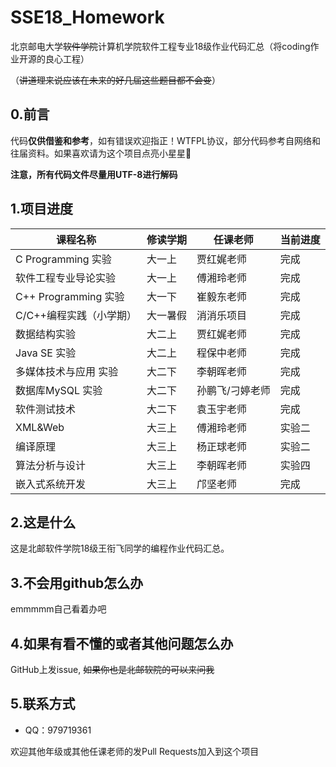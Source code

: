 # SSE18_Homework
北京邮电大学~~软件学院~~计算机学院软件工程专业18级作业代码汇总（将coding作业开源的良心工程）

（~~讲道理来说应该在未来的好几届这些题目都不会变~~）

## 0.前言
代码**仅供借鉴和参考**，如有错误欢迎指正！WTFPL协议，部分代码参考自网络和往届资料。如果喜欢请为这个项目点亮小星星🌟

**注意，所有代码文件尽量用UTF-8进行解码**

## 1.项目进度
课程名称 | 修读学期 | 任课老师 | 当前进度
------------ | ------------- | ------------- | -------------
C Programming 实验 | 大一上 | 贾红娓老师 | 完成
软件工程专业导论实验 | 大一上 | 傅湘玲老师 | 完成
C++ Programming 实验 | 大一下 | 崔毅东老师 | 完成
C/C++编程实践（小学期）| 大一暑假 | 消消乐项目 | 完成
数据结构实验 | 大二上 | 贾红娓老师 | 完成
Java SE 实验 | 大二上 | 程保中老师 | 完成
多媒体技术与应用 实验 | 大二下 | 李朝晖老师 | 完成
数据库MySQL 实验 | 大二下 | 孙鹏飞/刁婷老师 | 完成
软件测试技术 | 大二下 | 袁玉宇老师 | 完成
XML&Web | 大三上 | 傅湘玲老师 | 实验二
编译原理 | 大三上 | 杨正球老师 | 实验二
算法分析与设计 | 大三上 | 李朝晖老师 | 实验四
嵌入式系统开发 | 大三上 | 邝坚老师 | 完成

## 2.这是什么

这是北邮软件学院18级王衔飞同学的编程作业代码汇总。

## 3.不会用github怎么办

emmmmm自己看着办吧

## 4.如果有看不懂的或者其他问题怎么办

GitHub上发issue, ~~如果你也是北邮软院的可以来问我~~

## 5.联系方式
- QQ：979719361

欢迎其他年级或其他任课老师的发Pull Requests加入到这个项目
